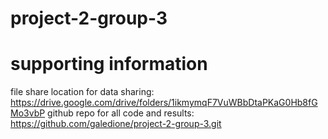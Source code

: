 # project-2-group-3

# supporting information
file share location for data sharing: https://drive.google.com/drive/folders/1ikmymqF7VuWBbDtaPKaG0Hb8fGMo3vbP
github repo for all code and results: https://github.com/galedione/project-2-group-3.git

